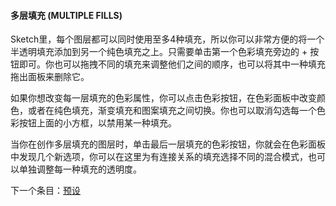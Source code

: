 #### 多层填充 (MULTIPLE FILLS)

Sketch里，每个图层都可以同时使用至多4种填充，所以你可以非常方便的将一个半透明填充添加到另一个纯色填充之上。只需要单击第一个色彩填充旁边的 + 按钮即可。你也可以拖拽不同的填充来调整他们之间的顺序，也可以将其中一种填充拖出面板来删除它。

如果你想改变每一层填充的色彩属性，你可以点击色彩按钮，在色彩面板中改变颜色，或者在纯色填充，渐变填充和图案填充之间切换。你也可以取消勾选每一个色彩按钮上面的小方框，以禁用某一种填充。

当你在创作多层填充的图层时，单击最后一层填充的色彩按钮，你就会在色彩面板中发现几个新选项，你可以在这里为有连接关系的填充选择不同的混合模式，也可以单独调整每一种填充的透明度。


下一个条目：[预设](http://www.bohemiancoding.com/sketch/help/manual/layer-styling/presets/)

